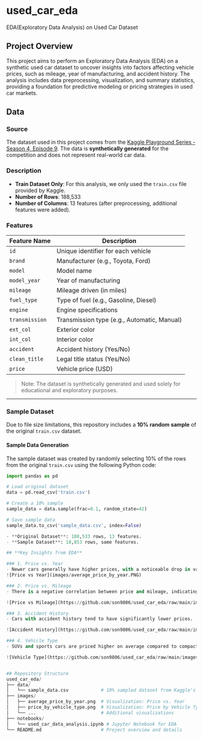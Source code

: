 # used_car_eda 
EDA(Exploratory Data Analysis) on Used Car Dataset

## Project Overview
This project aims to perform an Exploratory Data Analysis (EDA) on a synthetic used car dataset to uncover insights into factors affecting vehicle prices, such as mileage, year of manufacturing, and accident history. The analysis includes data preprocessing, visualization, and summary statistics, providing a foundation for predictive modeling or pricing strategies in used car markets.


## Data

### Source
The dataset used in this project comes from the [Kaggle Playground Series - Season 4, Episode 9](https://www.kaggle.com/competitions/playground-series-s4e9/data). The data is **synthetically generated** for the competition and does not represent real-world car data.

### Description
- **Train Dataset Only**: For this analysis, we only used the `train.csv` file provided by Kaggle.
- **Number of Rows**: 188,533
- **Number of Columns**: 13 features (after preprocessing, additional features were added).

### Features
| Feature Name    | Description                                     |
|-----------------|-------------------------------------------------|
| `id`            | Unique identifier for each vehicle              |
| `brand`         | Manufacturer (e.g., Toyota, Ford)               |
| `model`         | Model name                                      |
| `model_year`    | Year of manufacturing                          |
| `mileage`       | Mileage driven (in miles)                      |
| `fuel_type`     | Type of fuel (e.g., Gasoline, Diesel)           |
| `engine`        | Engine specifications                          |
| `transmission`  | Transmission type (e.g., Automatic, Manual)    |
| `ext_col`       | Exterior color                                 |
| `int_col`       | Interior color                                 |
| `accident`      | Accident history (Yes/No)                      |
| `clean_title`   | Legal title status (Yes/No)                    |
| `price`         | Vehicle price (USD)                            |

> Note: The dataset is synthetically generated and used solely for educational and exploratory purposes.

---

### **Sample Dataset**
Due to file size limitations, this repository includes a **10% random sample** of the original `train.csv` dataset.

#### Sample Data Generation
The sample dataset was created by randomly selecting 10% of the rows from the original `train.csv` using the following Python code:

```python
import pandas as pd

# Load original dataset
data = pd.read_csv('train.csv')

# Create a 10% sample
sample_data = data.sample(frac=0.1, random_state=42)

# Save sample data
sample_data.to_csv('sample_data.csv', index=False)

- **Original Dataset**: 188,533 rows, 13 features.
- **Sample Dataset**: 18,853 rows, same features.

## **Key Insights from EDA**

### 1. Price vs. Year
- Newer cars generally have higher prices, with a noticeable drop in value for cars older than 5 years.
![Price vs Year](images/average_price_by_year.PNG)

### 2. Price vs. Mileage
- There is a negative correlation between price and mileage, indicating that cars with higher mileage are generally cheaper.

![Price vs Mileage](https://github.com/son9806/used_car_eda/raw/main/images/price_vs_mileage.PNG)

### 3. Accident History
- Cars with accident history tend to have significantly lower prices.

![Accident History](https://github.com/son9806/used_car_eda/raw/main/images/price_vs_accident_status.PNG)

### 4. Vehicle Type
- SUVs and sports cars are priced higher on average compared to compact and subcompact vehicles.

![Vehicle Type](https://github.com/son9806/used_car_eda/raw/main/images/price_by_vehicle_type.PNG)


## Repository Structure
used_car_eda/
├── data/
│   └── sample_data.csv            # 10% sampled dataset from Kaggle's train.csv
├── images/
│   ├── average_price_by_year.png  # Visualization: Price vs. Year
│   ├── price_by_vehicle_type.png  # Visualization: Price by Vehicle Type
│   └── ...                        # Additional visualizations
├── notebooks/
│   └── used_car_data_analysis.ipynb # Jupyter Notebook for EDA
└── README.md                      # Project overview and details
